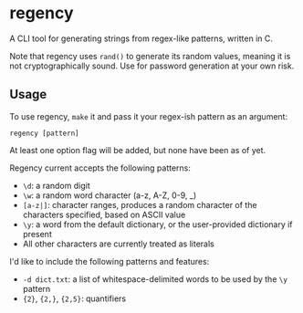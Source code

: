 # regency

A CLI tool for generating strings from regex-like patterns, written in C.

Note that regency uses `rand()` to generate its random values, meaning it is not cryptographically sound. Use for password generation at your own risk.

## Usage

To use regency, `make` it and pass it your regex-ish pattern as an argument:

```
regency [pattern]
```

At least one option flag will be added, but none have been as of yet.

Regency current accepts the following patterns:

* `\d`: a random digit
* `\w`: a random word character (a-z, A-Z, 0-9, \_)
* `[a-z|]`: character ranges, produces a random character of the characters specified, based on ASCII value
* `\y`: a word from the default dictionary, or the user-provided dictionary if present
* All other characters are currently treated as literals

I'd like to include the following patterns and features:

* `-d dict.txt`: a list of whitespace-delimited words to be used by the `\y` pattern
* `{2}`, `{2,}`, `{2,5}`: quantifiers 


